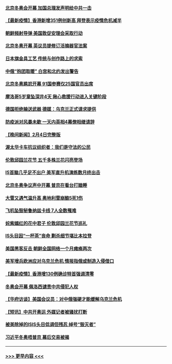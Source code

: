 #### [北京冬奥会开幕 加国总理发声明给中共一击](../pages/prog202/a103340513.md?t=02060500) 
#### [【最新疫情】香港新增351例创新高  拜登表示疫情危机减半](../pages/prog202/a103340614.md?t=02060500) 
#### [朝鲜频射导弹 美国敦促安理会采取行动](../pages/prog202/a103340620.md?t=02060500) 
#### [北京冬奥开幕 英议员提修订活摘器官法案](../pages/prog202/a103340589.md?t=02060500) 
#### [日本旗金具工艺 传统与创作路上的求索](../pages/prog202/a103340582.md?t=02060500) 
#### [中俄“抱团取暖” 白宫和北约发出警告](../pages/prog202/a103340444.md?t=02060500) 
#### [北京冬奥尴尬开幕 91国参赛仅25国官员出席](../pages/prog202/a103340406.md?t=02060500) 
#### [摩洛哥5岁童坠深井4天 揪心救援行动进入关键阶段](../pages/prog202/a103340391.md?t=02060500) 
#### [德国拒绝输送武器 德媒：乌克兰正式请求提供](../pages/prog202/a103340380.md?t=02060500) 
#### [防疫派对风暴未歇 一天内英相4幕僚相继请辞](../pages/prog202/a103340317.md?t=02060500) 
#### [【晚间新闻】2月4日完整版](../pages/prog202/a103340251.md?t=02060500) 
#### [渥太华卡车抗议组织者：我们是守法的公民](../pages/prog202/a103340076.md?t=02060500) 
#### [伦敦邱园兰花节 五千多株兰花闪亮登场](../pages/prog202/a103340312.md?t=02060500) 
#### [IS首脑几乎足不出户 美军直升机演练数月终出击](../pages/prog202/a103340236.md?t=02060500) 
#### [北京冬奥争议声中开幕 普京在看台打瞌睡](../pages/prog202/a103340250.md?t=02060500) 
#### [大雪又遇气温升高 奥地利雪崩酿5死1伤](../pages/prog202/a103340217.md?t=02060500) 
#### [飞机坠毁秘鲁纳兹卡线 7人全数罹难](../pages/prog202/a103340203.md?t=02060500) 
#### [姹紫嫣红的花中君子 伦敦邱园兰花节巡礼](../pages/prog202/a103339997.md?t=02060500) 
#### [IS头目因“一杯茶”丧命 剿杀细节堪比本拉登](../pages/prog202/a103339601.md?t=02060500) 
#### [美国黑客反击 朝鲜全国网络一个月瘫痪两次](../pages/prog202/a103339975.md?t=02060500) 
#### [美军增兵欧洲应对乌克兰危机 情报指俄或制造入侵借口](../pages/prog202/a103339912.md?t=02060500) 
#### [【最新疫情】香港增130例确诊特首强调清零](../pages/prog202/a103339885.md?t=02060500) 
#### [冬奥会开幕 佩洛西谴责中共侵犯人权](../pages/prog202/a103339880.md?t=02060500) 
#### [【华府访谈】美国会议员：对中俄强硬才能缓解乌克兰危机](../pages/prog202/a103339864.md?t=02060500) 
#### [【短讯】中共开奥运 外媒记者被骚扰打断](../pages/prog202/a103339862.md?t=02060500) 
#### [被美除掉的ISIS头目低调但残忍 绰号“毁灭者”](../pages/prog202/a103339746.md?t=02060500) 
#### [习近平冬奥唔普京 幕后交易被揭](../pages/prog202/a103339679.md?t=02060500) 

----
#### [ >>> 更早内容 <<< ](../indexes/prog202-earlier.md)

